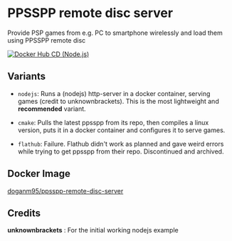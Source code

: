 # PPSSPP remote disc server

Provide PSP games from e.g. PC to smartphone wirelessly and load them using PPSSPP remote disc 

[![Docker Hub CD (Node.js)](https://github.com/DoganM95/PPSSPP-Remote-Disc-Server/actions/workflows/main.yml/badge.svg)](https://github.com/DoganM95/PPSSPP-Remote-Disc-Server/actions/workflows/main.yml)

## Variants

- `nodejs`: Runs a (nodejs) http-server in a docker container, serving games (credit to unknownbrackets). This is the most lightweight and **recommended** variant.

- `cmake`: Pulls the latest ppsspp from its repo, then compiles a linux version, puts it in a docker container and configures it to serve games.  

- `flathub`: Failure. Flathub didn't work as planned and gave weird errors while trying to get ppsspp from their repo. Discontinued and archived.  

## Docker Image
[doganm95/ppsspp-remote-disc-server](https://hub.docker.com/r/doganm95/ppsspp-remote-disc-server)

## Credits

**unknownbrackets** : For the initial working nodejs example
